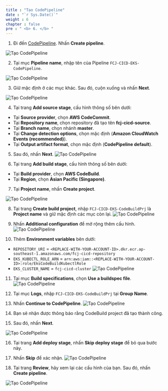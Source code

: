```yaml
---
title : "Tạo CodePipeline"
date : "`r Sys.Date()`"
weight : 6
chapter : false
pre : " <b> 6. </b> "
---
```


1. Đi đến [CodePipeline](https://ap-southeast-1.console.aws.amazon.com/codesuite/codepipeline/pipelines?region=ap-southeast-1). Nhấn **Create pipeline**.

![Tạo CodePipeline](../../../images/6.createpipeline/6.1.createpipeline.png?pc=90pt)

2. Tại mục **Pipeline name**, nhập tên của Pipeline ```FCJ-CICD-EKS-CodePipeline```.

![Tạo CodePipeline](../../../images/6.createpipeline/6.2.createpipeline.png?pc=90pt)

3. Giữ mặc định ở các mục khác. Sau đó, cuộn xuống và nhấn **Next**.

![Tạo CodePipeline](../../../images/6.createpipeline/6.3.createpipeline.png?pc=90pt)

4. Tại trang **Add source stage**, cấu hình thông số bên dưới:
+ Tại **Source provider**, chọn **AWS CodeCommit**.
+ Tại **Repository name**, chọn repository đã tạo tên **fcj-cicd-source**.
+ Tại **Branch name**, chọn nhánh **master**.
+ Tại **Change detection options**, chọn mặc định (**Amazon CloudWatch Events (recommended)**).
+ Tại **Output artifact format**, chọn mặc định (**CodePipeline default**).
5. Sau đó, nhấn **Next**.
![Tạo CodePipeline](../../../images/6.createpipeline/6.4.createpipeline.png?pc=90pt)

6. Tại trang **Add build stage**, cấu hình thông số bên dưới:
+ Tại **Build provider**, chọn **AWS CodeBuild**.
+ Tại **Region**, chọn **Asian Pacific (Singapore)**.

7. Tại **Project name**, nhấn **Create project**.

![Tạo CodePipeline](../../../images/6.createpipeline/6.5.createpipeline.png?pc=90pt)

8. Tại trang **Create build project**, nhập ```FCJ-CICD-EKS-CodeBuildPrj``` là **Project name** và giữ mặc định các mục còn lại.
![Tạo CodePipeline](../../../images/6.createpipeline/6.6.createpipeline.png?pc=90pt)

9. Nhấn **Additional configuration** để mở rộng thêm cấu hình.
![Tạo CodePipeline](../../../images/6.createpipeline/6.7.createpipeline.png?pc=90pt)

10. Thêm **Environment variables** bên dưới:
+ ```REPOSITORY_URI``` = ```<REPLACE-WITH-YOUR-ACCOUNT-ID>.dkr.ecr.ap-southeast-1.amazonaws.com/fcj-cicd-repository```
+ ```EKS_KUBECTL_ROLE_ARN``` = ```arn:aws:iam::<REPLACE-WITH-YOUR-ACCOUNT-ID>:role/EksCodeBuildKubectlRole```
+ ```EKS_CLUSTER_NAME``` = ```fcj-cicd-cluster```
![Tạo CodePipeline](../../../images/6.createpipeline/6.8.createpipeline.png?pc=90pt)


11. Tại mục **Build specifications**, chọn **Use a buildspec file**.
![Tạo CodePipeline](../../../images/6.createpipeline/6.9.createpipeline.png?pc=90pt)

12. Tại mục **Logs**, nhập ```FCJ-CICD-EKS-CodeBuildPrj``` tại **Group Name**.
13. Nhấn **Continue to CodePipeline**.
![Tạo CodePipeline](../../../images/6.createpipeline/6.10.createpipeline.png?pc=89pt)

14. Bạn sẽ nhận được thông báo rằng CodeBuild project đã tạo thành công.

15. Sau đó, nhấn **Next**.

![Tạo CodePipeline](../../../images/6.createpipeline/6.11.createpipeline.png?pc=90pt)

16. Tại trang **Add deploy stage**, nhấn **Skip deploy stage** để bỏ qua bước này.
17. Nhấn **Skip** để xác nhận.
![Tạo CodePipeline](../../../images/6.createpipeline/6.12.createpipeline.png?pc=90pt)


18. Tại trang **Review**, hãy xem lại các cấu hình của bạn. Sau đó, nhấn **Create pipeline**.

![Tạo CodePipeline](../../../images/6.createpipeline/6.13.createpipeline.png?pc=90pt)

